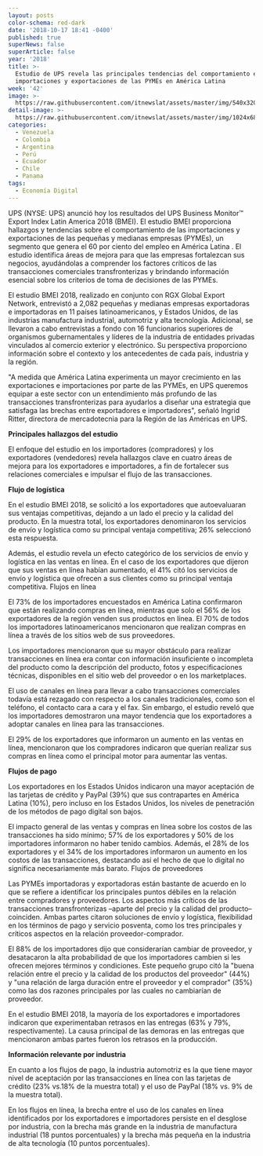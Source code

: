 ```yaml
---
layout: posts
color-schema: red-dark
date: '2018-10-17 18:41 -0400'
published: true
superNews: false
superArticle: false
year: '2018'
title: >-
  Estudio de UPS revela las principales tendencias del comportamiento en las
  importaciones y exportaciones de las PYMEs en América Latina
week: '42'
image: >-
  https://raw.githubusercontent.com/itnewslat/assets/master/img/540x320/camion-ups-p.jpg
detail-image: >-
  https://raw.githubusercontent.com/itnewslat/assets/master/img/1024x680/camion-ups-g.jpg
categories:
  - Venezuela
  - Colombia
  - Argentina
  - Perú
  - Ecuador
  - Chile
  - Panama
tags:
  - Economía Digital
---
```

UPS (NYSE: UPS) anunció hoy los resultados del UPS Business Monitor™ Export Index Latin America 2018 (BMEI). El estudio BMEI proporciona hallazgos y tendencias sobre el comportamiento de las importaciones y exportaciones de las pequeñas y medianas empresas (PYMEs), un segmento que genera el 60 por ciento del empleo en América Latina . El estudio identifica áreas de mejora para que las empresas fortalezcan sus negocios, ayudándolas a comprender los factores críticos de las transacciones comerciales transfronterizas y brindando información esencial sobre los criterios de toma de decisiones de las PYMEs.

El estudio BMEI 2018, realizado en conjunto con RGX Global Export Network, entrevistó a 2,082 pequeñas y medianas empresas exportadoras e importadoras en 11 países latinoamericanos, y Estados Unidos, de las industrias manufactura industrial, automotriz y alta tecnología. Adicional, se llevaron a cabo entrevistas a fondo con 16 funcionarios superiores de organismos gubernamentales y líderes de la industria de entidades privadas vinculados al comercio exterior y electrónico. Su perspectiva proporciono información sobre el contexto y los antecedentes de cada país, industria y la región.
	
"A medida que América Latina experimenta un mayor crecimiento en las exportaciones e importaciones por parte de las PYMEs, en UPS queremos equipar a este sector con un entendimiento más profundo de las transacciones transfronterizas para ayudarlos a diseñar una estrategia que satisfaga las brechas entre exportadores e importadores", señaló Ingrid Ritter, directora de mercadotecnia para la Región de las Américas en UPS.

**Principales hallazgos del estudio**

El enfoque del estudio en los importadores (compradores) y los exportadores (vendedores) revela hallazgos clave en cuatro áreas de mejora para los exportadores e importadores, a fin de fortalecer sus relaciones comerciales e impulsar el flujo de las transacciones.

**Flujo de logística**

En el estudio BMEI 2018, se solicitó a los exportadores que autoevaluaran sus ventajas competitivas, dejando a un lado el precio y la calidad del producto. En la muestra total, los exportadores denominaron los servicios de envío y logística como su principal ventaja competitiva; 26% seleccionó esta respuesta.

Además, el estudio revela un efecto categórico de los servicios de envío y logística en las ventas en línea. En el caso de los exportadores que dijeron que sus ventas en línea habían aumentado, el 41% citó los servicios de envío y logística que ofrecen a sus clientes como su principal ventaja competitiva.
Flujos en línea

El 73% de los importadores encuestados en América Latina confirmaron que están realizando compras en línea, mientras que solo el 56% de los exportadores de la región venden sus productos en línea. El 70% de todos los importadores latinoamericanos mencionaron que realizan compras en línea a través de los sitios web de sus proveedores.

Los importadores mencionaron que su mayor obstáculo para realizar transacciones en línea era contar con información insuficiente o incompleta del producto como la descripción del producto, fotos y especificaciones técnicas, disponibles en el sitio web del proveedor o en los marketplaces.

El uso de canales en línea para llevar a cabo transacciones comerciales todavía está rezagado con respecto a los canales tradicionales, como son el teléfono, el contacto cara a cara y el fax. Sin embargo, el estudio reveló que los importadores demostraron una mayor tendencia que los exportadores a adoptar canales en línea para las transacciones.

El 29% de los exportadores que informaron un aumento en las ventas en línea, mencionaron que los compradores indicaron que querían realizar sus compras en línea como el principal motor para aumentar las ventas.

**Flujos de pago**

Los exportadores en los Estados Unidos indicaron una mayor aceptación de las tarjetas de crédito y PayPal (39%) que sus contrapartes en América Latina (10%), pero incluso en los Estados Unidos, los niveles de penetración de los métodos de pago digital son bajos.

El impacto general de las ventas y compras en línea sobre los costos de las transacciones ha sido mínimo; 57% de los exportadores y 50% de los importadores informaron no haber tenido cambios. Además, el 28% de los exportadores y el 34% de los importadores informaron un aumento en los costos de las transacciones, destacando así el hecho de que lo digital no significa necesariamente más barato.
Flujos de proveedores

Las PYMEs importadoras y exportadoras están bastante de acuerdo en lo que se refiere a identificar los principales puntos débiles en la relación entre compradores y proveedores. Los aspectos más críticos de las transacciones transfronterizas –aparte del precio y la calidad del producto– coinciden. Ambas partes citaron soluciones de envío y logística, flexibilidad en los términos de pago y servicio posventa, como los tres principales y críticos aspectos en la relación proveedor-comprador.

El 88% de los importadores dijo que considerarían cambiar de proveedor, y desatacaron la alta probabilidad de que los importadores cambien si les ofrecen mejores términos y condiciones. Este pequeño grupo citó la "buena relación entre el precio y la calidad de los productos del proveedor" (44%) y "una relación de larga duración entre el proveedor y el comprador" (35%) como las dos razones principales por las cuales no cambiarían de proveedor.

En el estudio BMEI 2018, la mayoría de los exportadores e importadores indicaron que experimentaban retrasos en las entregas (63% y 79%, respectivamente). La causa principal de las demoras en las entregas que mencionaron ambas partes fueron los retrasos en la producción.

**Información relevante por industria**

En cuanto a los flujos de pago, la industria automotriz es la que tiene mayor nivel de aceptación por las transacciones en línea con las tarjetas de crédito (23% vs.18% de la muestra total) y el uso de PayPal (18% vs. 9% de la muestra total).

En los flujos en línea, la brecha entre el uso de  los canales en línea identificados por los exportadores e importadores persiste en el desglose por industria, con la brecha más grande en la industria de manufactura industrial (18 puntos porcentuales) y la brecha más pequeña en la industria de alta tecnología (10 puntos porcentuales).